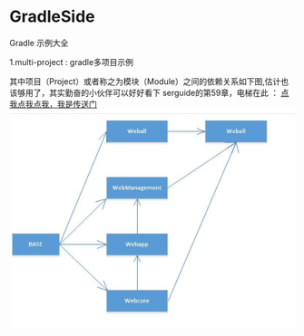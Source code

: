 # GradleSide
Gradle 示例大全

1.multi-project : gradle多项目示例

其中项目（Project）或者称之为模块（Module）之间的依赖关系如下图,估计也该够用了，其实勤奋的小伙伴可以好好看下
serguide的第59章，电梯在此 ： [点我点我点我，我是传送门](https://docs.gradle.org/current/userguide/multi_project_builds.html)
![image](pic.jpg)